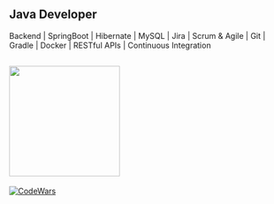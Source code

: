 ## Java Developer  
Backend | SpringBoot | Hibernate | MySQL | Jira | Scrum & Agile | Git | Gradle | Docker | RESTful APIs | Continuous Integration       
## <img height=200 align="center" src="https://github-readme-stats.vercel.app/api/top-langs?username=gerzson-pszota&layout=compact&langs_count=8&card_width=320" />   
[![CodeWars](https://www.codewars.com/users/gerzson.pszota/badges/large)](https://www.codewars.com/users/gerzson.pszota/) 

  

